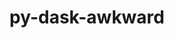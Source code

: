 ---
title: "py-dask-awkward"
layout: cache
categories: [package, develop]
meta: {"compilers": ["none"], "num_specs": 31, "num_specs_by_stack": {"hep": 31, "root": 31}, "oss": ["ubuntu24.04"], "platforms": ["linux"], "stacks": ["hep", "root"], "targets": ["x86_64_v3"], "versions": ["2025.5.0"]}
spec_details: [{"compiler": "none", "hash": "273xey6wxycrixfasflndhoyc7dwvpf5", "os": "ubuntu24.04", "platform": "linux", "size": "-", "stacks": ["hep", "root"], "target": "x86_64_v3", "variants": ["build_system=python_pip", "~io"], "versions": ["2025.5.0"]}, {"compiler": "none", "hash": "3oz5lzx5b2i4epn2uue57b3ejhmgq4qr", "os": "ubuntu24.04", "platform": "linux", "size": "-", "stacks": ["hep", "root"], "target": "x86_64_v3", "variants": ["build_system=python_pip", "~io"], "versions": ["2025.5.0"]}, {"compiler": "none", "hash": "4coyjswxqt3wvyilvx2txp6toihf3aw6", "os": "ubuntu24.04", "platform": "linux", "size": "-", "stacks": ["hep", "root"], "target": "x86_64_v3", "variants": ["build_system=python_pip", "~io"], "versions": ["2025.5.0"]}, {"compiler": "none", "hash": "4k2dbqjydomcabds4hxbfvevcjrsjctl", "os": "ubuntu24.04", "platform": "linux", "size": "-", "stacks": ["hep", "root"], "target": "x86_64_v3", "variants": ["build_system=python_pip", "~io"], "versions": ["2025.5.0"]}, {"compiler": "none", "hash": "5nkx4f2ef3oxcc4ddnqfyzl5fpqebprb", "os": "ubuntu24.04", "platform": "linux", "size": "-", "stacks": ["hep", "root"], "target": "x86_64_v3", "variants": ["build_system=python_pip", "~io"], "versions": ["2025.5.0"]}, {"compiler": "none", "hash": "7fljbifymh6bbce5nk5uc7dxienxcebp", "os": "ubuntu24.04", "platform": "linux", "size": "-", "stacks": ["hep", "root"], "target": "x86_64_v3", "variants": ["build_system=python_pip", "~io"], "versions": ["2025.5.0"]}, {"compiler": "none", "hash": "aedz7hojejdhtxssysbauklpp4p3kyvr", "os": "ubuntu24.04", "platform": "linux", "size": "-", "stacks": ["hep", "root"], "target": "x86_64_v3", "variants": ["build_system=python_pip", "~io"], "versions": ["2025.5.0"]}, {"compiler": "none", "hash": "cewznolwx47v7bqz33huh27vxn5ktqe5", "os": "ubuntu24.04", "platform": "linux", "size": "-", "stacks": ["hep", "root"], "target": "x86_64_v3", "variants": ["build_system=python_pip", "~io"], "versions": ["2025.5.0"]}, {"compiler": "none", "hash": "creqqdhzxootnnz5yujluedu5tu75saa", "os": "ubuntu24.04", "platform": "linux", "size": "-", "stacks": ["hep", "root"], "target": "x86_64_v3", "variants": ["build_system=python_pip", "~io"], "versions": ["2025.5.0"]}, {"compiler": "none", "hash": "dpi5er2jddrxctp6unuhfb6ltpmvp44g", "os": "ubuntu24.04", "platform": "linux", "size": "-", "stacks": ["hep", "root"], "target": "x86_64_v3", "variants": ["build_system=python_pip", "~io"], "versions": ["2025.5.0"]}, {"compiler": "none", "hash": "eczbxipgbgcdimonhg4ofxvsflcll4i6", "os": "ubuntu24.04", "platform": "linux", "size": "-", "stacks": ["hep", "root"], "target": "x86_64_v3", "variants": ["build_system=python_pip", "~io"], "versions": ["2025.5.0"]}, {"compiler": "none", "hash": "ee23kxgvapcyi7a5ufjfr6wo4nvpt7m3", "os": "ubuntu24.04", "platform": "linux", "size": "-", "stacks": ["hep", "root"], "target": "x86_64_v3", "variants": ["build_system=python_pip", "~io"], "versions": ["2025.5.0"]}, {"compiler": "none", "hash": "erh4ft37rooprlewzb6kl6dqnkxecww3", "os": "ubuntu24.04", "platform": "linux", "size": "-", "stacks": ["hep", "root"], "target": "x86_64_v3", "variants": ["build_system=python_pip", "~io"], "versions": ["2025.5.0"]}, {"compiler": "none", "hash": "hbyt2n3dffr5pg6j5cyama24vdq2eqlq", "os": "ubuntu24.04", "platform": "linux", "size": "-", "stacks": ["hep", "root"], "target": "x86_64_v3", "variants": ["build_system=python_pip", "~io"], "versions": ["2025.5.0"]}, {"compiler": "none", "hash": "hlielv6uplxkpvb5d4zpxojd5jq2ap2s", "os": "ubuntu24.04", "platform": "linux", "size": "-", "stacks": ["hep", "root"], "target": "x86_64_v3", "variants": ["build_system=python_pip", "~io"], "versions": ["2025.5.0"]}, {"compiler": "none", "hash": "jyutt6lgqjdactkprzsu6m4yvrpmqzes", "os": "ubuntu24.04", "platform": "linux", "size": "-", "stacks": ["hep", "root"], "target": "x86_64_v3", "variants": ["build_system=python_pip", "~io"], "versions": ["2025.5.0"]}, {"compiler": "none", "hash": "k5ukierinbdhra7ueko734cxflivtyrm", "os": "ubuntu24.04", "platform": "linux", "size": "-", "stacks": ["hep", "root"], "target": "x86_64_v3", "variants": ["build_system=python_pip", "~io"], "versions": ["2025.5.0"]}, {"compiler": "none", "hash": "l2hoh5ev54gowgoetynqyk5ti4djlqsz", "os": "ubuntu24.04", "platform": "linux", "size": "-", "stacks": ["hep", "root"], "target": "x86_64_v3", "variants": ["build_system=python_pip", "~io"], "versions": ["2025.5.0"]}, {"compiler": "none", "hash": "lu4q7vgifehd4xrtfqpuulsajbue2r2t", "os": "ubuntu24.04", "platform": "linux", "size": "-", "stacks": ["hep", "root"], "target": "x86_64_v3", "variants": ["build_system=python_pip", "~io"], "versions": ["2025.5.0"]}, {"compiler": "none", "hash": "my4qqvxrkju3giwweubrb3itw2sqigsh", "os": "ubuntu24.04", "platform": "linux", "size": "-", "stacks": ["hep", "root"], "target": "x86_64_v3", "variants": ["build_system=python_pip", "~io"], "versions": ["2025.5.0"]}, {"compiler": "none", "hash": "nhkl7bilsjd4eddabdppkf4fwurhkrbq", "os": "ubuntu24.04", "platform": "linux", "size": "-", "stacks": ["hep", "root"], "target": "x86_64_v3", "variants": ["build_system=python_pip", "~io"], "versions": ["2025.5.0"]}, {"compiler": "none", "hash": "nvdieyzrlpuhthc3piw2uwbwrf6tjscc", "os": "ubuntu24.04", "platform": "linux", "size": "-", "stacks": ["hep", "root"], "target": "x86_64_v3", "variants": ["build_system=python_pip", "~io"], "versions": ["2025.5.0"]}, {"compiler": "none", "hash": "o5qvyxs2u4wrh6hvpvtktteo4pstg7py", "os": "ubuntu24.04", "platform": "linux", "size": "-", "stacks": ["hep", "root"], "target": "x86_64_v3", "variants": ["build_system=python_pip", "~io"], "versions": ["2025.5.0"]}, {"compiler": "none", "hash": "oifpoebvgcw3xtk44gh5cn25pob35txj", "os": "ubuntu24.04", "platform": "linux", "size": "-", "stacks": ["hep", "root"], "target": "x86_64_v3", "variants": ["build_system=python_pip", "~io"], "versions": ["2025.5.0"]}, {"compiler": "none", "hash": "p5mwzt44r3wzw4gvc2racdaagrzwcg6r", "os": "ubuntu24.04", "platform": "linux", "size": "-", "stacks": ["hep", "root"], "target": "x86_64_v3", "variants": ["build_system=python_pip", "~io"], "versions": ["2025.5.0"]}, {"compiler": "none", "hash": "pg7oe6zcyjzvwcvgvvisyceopn7sltkl", "os": "ubuntu24.04", "platform": "linux", "size": "-", "stacks": ["hep", "root"], "target": "x86_64_v3", "variants": ["build_system=python_pip", "~io"], "versions": ["2025.5.0"]}, {"compiler": "none", "hash": "ru3vnres77egthm334qadf7gcco7shf2", "os": "ubuntu24.04", "platform": "linux", "size": "-", "stacks": ["hep", "root"], "target": "x86_64_v3", "variants": ["build_system=python_pip", "~io"], "versions": ["2025.5.0"]}, {"compiler": "none", "hash": "rvn3ptwey5xauptw6pn4eb3bvykkvk4x", "os": "ubuntu24.04", "platform": "linux", "size": "-", "stacks": ["hep", "root"], "target": "x86_64_v3", "variants": ["build_system=python_pip", "~io"], "versions": ["2025.5.0"]}, {"compiler": "none", "hash": "ufpdyhkkmuvnqkzj7g3da33thnyjcluo", "os": "ubuntu24.04", "platform": "linux", "size": "-", "stacks": ["hep", "root"], "target": "x86_64_v3", "variants": ["build_system=python_pip", "~io"], "versions": ["2025.5.0"]}, {"compiler": "none", "hash": "vozoddrwdkdrdodsyfmmgpnapji34e44", "os": "ubuntu24.04", "platform": "linux", "size": "-", "stacks": ["hep", "root"], "target": "x86_64_v3", "variants": ["build_system=python_pip", "~io"], "versions": ["2025.5.0"]}, {"compiler": "none", "hash": "xra3sekvcba5stcfzrnjuo5hjn3opcxo", "os": "ubuntu24.04", "platform": "linux", "size": "-", "stacks": ["hep", "root"], "target": "x86_64_v3", "variants": ["build_system=python_pip", "~io"], "versions": ["2025.5.0"]}]
---